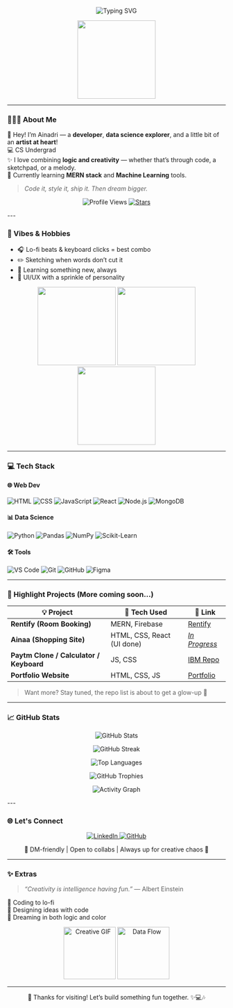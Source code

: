 <!-- 🌟 Animated Typing Header -->
<p align="center">
  <img src="https://readme-typing-svg.demolab.com?font=Fira+Code&size=24&duration=4000&pause=700&color=FF69B4&center=true&vCenter=true&width=700&lines=Hi+there+%F0%9F%91%8B%2C+I'm+Ainadri+Mandal;Developer+%E2%9A%9B%EF%B8%8F+%7C+Data+Explorer+%F0%9F%94%8D;Artist+%F0%9F%8E%A8+%7C+Music+Lover+%F0%9F%8E%B6+%7C+Dreamer+%E2%9C%A8" alt="Typing SVG" />
</p>

<!-- 💻 Banner Image -->
<p align="center">
  <img src="https://media.giphy.com/media/jRf5fsn8G6YaogAWxn/giphy.gif" width="180" />
</p>

---

### 💁🏻‍♀️ About Me

🌟 Hey! I’m Ainadri — a **developer**, **data science explorer**, and a little bit of an **artist at heart**!  
💻 CS Undergrad  
✨ I love combining **logic and creativity** — whether that’s through code, a sketchpad, or a melody.  
🎯 Currently learning **MERN stack** and **Machine Learning** tools.

> _Code it, style it, ship it. Then dream bigger._

<p align="center">
  <img src="https://komarev.com/ghpvc/?username=Ainadri-Mandal&label=Profile+Views&color=b57edc&style=flat" alt="Profile Views" />
  <a href="https://github.com/Ainadri-Mandal/Ainadri-Mandal/stargazers">
    <img src="https://img.shields.io/github/stars/Ainadri-Mandal/Ainadri-Mandal?color=b57edc&logo=github&style=flat" alt="Stars" />
  </a>
</p>
---

### 🎨 Vibes & Hobbies

- 🎧 Lo-fi beats & keyboard clicks = best combo  
- ✏️ Sketching when words don’t cut it  
- 🧠 Learning something new, always  
- 💖 UI/UX with a sprinkle of personality  

<p align="center">
  <img src="https://media.giphy.com/media/h408T6Y5GfmXBKW62l/giphy.gif" width="180" />
  <img src="https://media.giphy.com/media/LMt9638dO8dftAjtco/giphy.gif" width="180" />
  <img src="https://media.giphy.com/media/QssGEmpkyEOhBCb7e1/giphy.gif" width="180" />
</p>

---

### 💻 Tech Stack

#### 🌐 Web Dev
![HTML](https://img.shields.io/badge/HTML-E34F26?style=for-the-badge&logo=html5&logoColor=white)
![CSS](https://img.shields.io/badge/CSS-1572B6?style=for-the-badge&logo=css3&logoColor=white)
![JavaScript](https://img.shields.io/badge/JavaScript-F7DF1E?style=for-the-badge&logo=javascript&logoColor=black)
![React](https://img.shields.io/badge/React-61DAFB?style=for-the-badge&logo=react&logoColor=black)
![Node.js](https://img.shields.io/badge/Node.js-339933?style=for-the-badge&logo=node.js&logoColor=white)
![MongoDB](https://img.shields.io/badge/MongoDB-47A248?style=for-the-badge&logo=mongodb&logoColor=white)

#### 📊 Data Science
![Python](https://img.shields.io/badge/Python-FFE873?style=for-the-badge&logo=python&logoColor=4B8BBE)
![Pandas](https://img.shields.io/badge/Pandas-150458?style=for-the-badge&logo=pandas&logoColor=white)
![NumPy](https://img.shields.io/badge/NumPy-013243?style=for-the-badge&logo=numpy&logoColor=white)
![Scikit-Learn](https://img.shields.io/badge/Scikit--Learn-F7931E?style=for-the-badge&logo=scikit-learn&logoColor=white)

#### 🛠 Tools
![VS Code](https://img.shields.io/badge/VSCode-007ACC?style=for-the-badge&logo=visual-studio-code&logoColor=white)
![Git](https://img.shields.io/badge/Git-F05032?style=for-the-badge&logo=git&logoColor=white)
![GitHub](https://img.shields.io/badge/GitHub-181717?style=for-the-badge&logo=github&logoColor=white)
![Figma](https://img.shields.io/badge/Figma-F24E1E?style=for-the-badge&logo=figma&logoColor=white)

---

### 🌟 Highlight Projects (More coming soon...)

| 💡 Project | 🚀 Tech Used | 🔗 Link |
|-----------|--------------|--------|
| **Rentify (Room Booking)** | MERN, Firebase | [Rentify](https://github.com/RuthlessG-CYBER/IBM-FINAL-PROJECT) |
| **Ainaa (Shopping Site)** | HTML, CSS, React (UI done) | [_In Progress_](https://github.com/Ainadri-Mandal/Ainaa-E-commerce-Website) |
| **Paytm Clone / Calculator / Keyboard** | JS, CSS | [IBM Repo](https://github.com/Ainadri-Mandal/IBM-Assignments) |
| **Portfolio Website** | HTML, CSS, JS | [Portfolio](https://github.com/Ainadri-Mandal/Portfolio/tree/main/portfolio) |

> Want more? Stay tuned, the repo list is about to get a glow-up 🌸

---

### 📈 GitHub Stats

<p align="center">
  <img src="https://github-readme-stats.vercel.app/api?username=Ainadri-Mandal&show_icons=true&theme=catppuccin_mocha&hide_border=true" alt="GitHub Stats" />
</p>

<p align="center">
  <img src="https://streak-stats.demolab.com?user=Ainadri-Mandal&theme=catppuccin_mocha&hide_border=true&date_format=M%20j%5B%2C%20Y%5D" alt="GitHub Streak" />
</p>

<p align="center">
  <img src="https://github-readme-stats.vercel.app/api/top-langs/?username=Ainadri-Mandal&layout=compact&theme=catppuccin_mocha&hide_border=true" alt="Top Languages" />
</p>

<p align="center">
  <img src="https://github-profile-trophy.vercel.app/?username=Ainadri-Mandal&theme=flat&no-frame=true&column=7" alt="GitHub Trophies" />
</p>

<p align="center">
  <img src="https://github-readme-activity-graph.vercel.app/graph?username=Ainadri-Mandal&bg_color=0d1117&color=ff69b4&line=ff69b4&point=ffffff&area=true&hide_border=true" alt="Activity Graph" />
</p>
---

### 🌐 Let's Connect

<p align="center">
  <a href="www.linkedin.com/in/ainadrimandal">
    <img src="https://img.shields.io/badge/LinkedIn-%230077B5.svg?style=for-the-badge&logo=linkedin&logoColor=white" alt="LinkedIn"/>
  </a>
  <a href="https://github.com/Ainadri-Mandal">
    <img src="https://img.shields.io/badge/GitHub-%23181717.svg?style=for-the-badge&logo=github&logoColor=white" alt="GitHub"/>
  </a>
</p>

<p align="center">
  🌸 DM-friendly | Open to collabs | Always up for creative chaos 🌸
</p>

---

### ✨ Extras

> _“Creativity is intelligence having fun.”_ — Albert Einstein

🎵 Coding to lo-fi  
🎨 Designing ideas with code  
💭 Dreaming in both logic and color  

<p align="center">
  <img src="https://media.giphy.com/media/l3vR85PnGsBwu1PFK/giphy.gif" width="120" alt="Creative GIF" />
  <img src="https://media.giphy.com/media/iIqmM5tTjmpOB9mpbn/giphy.gif" width="120" alt="Data Flow" />
</p>

---

<p align="center">
  🌼 Thanks for visiting!  
  Let’s build something fun together. ✨💻🎶  
</p>
